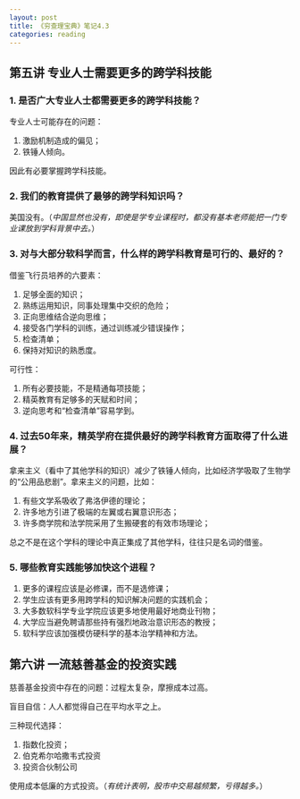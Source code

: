 ```yaml
---
layout: post
title: 《穷查理宝典》笔记4.3
categories: reading
---
```


## 第五讲 专业人士需要更多的跨学科技能

### 1. 是否广大专业人士都需要更多的跨学科技能？

专业人士可能存在的问题：

1. 激励机制造成的偏见；
2. 铁锤人倾向。

因此有必要掌握跨学科技能。

### 2. 我们的教育提供了最够的跨学科知识吗？

美国没有。（*中国显然也没有，即使是学专业课程时，都没有基本老师能把一门专业课放到学科背景中去。*）

### 3. 对与大部分软科学而言，什么样的跨学科教育是可行的、最好的？

借鉴飞行员培养的六要素：

1. 足够全面的知识；
2. 熟练运用知识，同事处理集中交织的危险；
3. 正向思维结合逆向思维；
4. 接受各门学科的训练，通过训练减少错误操作；
5. 检查清单；
6. 保持对知识的熟悉度。

可行性：

1. 所有必要技能，不是精通每项技能；
2. 精英教育有足够多的天赋和时间；
3. 逆向思考和“检查清单”容易学到。

### 4. 过去50年来，精英学府在提供最好的跨学科教育方面取得了什么进展？

拿来主义（看中了其他学科的知识）减少了铁锤人倾向，比如经济学吸取了生物学的“公用品悲剧”。拿来主义的问题，比如：

1. 有些文学系吸收了弗洛伊德的理论；
2. 许多地方引进了极端的左翼或右翼意识形态；
3. 许多商学院和法学院采用了生搬硬套的有效市场理论；

总之不是在这个学科的理论中真正集成了其他学科，往往只是名词的借鉴。

### 5. 哪些教育实践能够加快这个进程？

1. 更多的课程应该是必修课，而不是选修课；
2. 学生应该有更多用跨学科的知识解决问题的实践机会；
3. 大多数软科学专业学院应该更多地使用最好地商业刊物；
4. 大学应当避免聘请那些持有强烈地政治意识形态的教授；
5. 软科学应该加强模仿硬科学的基本治学精神和方法。

## 第六讲 一流慈善基金的投资实践

慈善基金投资中存在的问题：过程太复杂，摩擦成本过高。

盲目自信：人人都觉得自己在平均水平之上。

三种现代选择：

1. 指数化投资；
2. 伯克希尔哈撒韦式投资
3. 投资合伙制公司

使用成本低廉的方式投资。（*有统计表明，股市中交易越频繁，亏得越多。*）